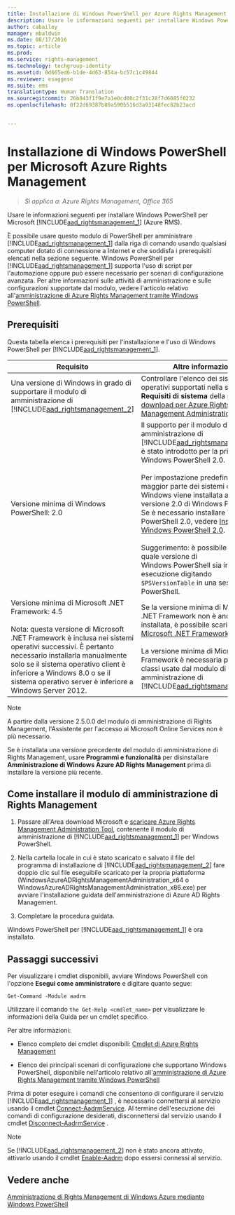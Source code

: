 ```yaml
---
title: Installazione di Windows PowerShell per Azure Rights Management | Azure RMS
description: Usare le informazioni seguenti per installare Windows PowerShell per Microsoft Azure RMS.
author: cabailey
manager: mbaldwin
ms.date: 08/17/2016
ms.topic: article
ms.prod: 
ms.service: rights-management
ms.technology: techgroup-identity
ms.assetid: 0d665ed6-b1de-4d63-854a-bc57c1c49844
ms.reviewer: esaggese
ms.suite: ems
translationtype: Human Translation
ms.sourcegitcommit: 26b043f1f9e7a1e0cd00c2f31c28f7d6685f0232
ms.openlocfilehash: 0f22d69387b89a590b516d3a93148fec82b23acd


---
```


# Installazione di Windows PowerShell per Microsoft Azure Rights Management

>*Si applica a: Azure Rights Management, Office 365*

Usare le informazioni seguenti per installare Windows PowerShell per Microsoft [!INCLUDE[aad_rightsmanagement_1](../includes/aad_rightsmanagement_1_md.md)] (Azure RMS).

È possibile usare questo modulo di PowerShell per amministrare [!INCLUDE[aad_rightsmanagement_1](../includes/aad_rightsmanagement_1_md.md)] dalla riga di comando usando qualsiasi computer dotato di connessione a Internet e che soddisfa i prerequisiti elencati nella sezione seguente. Windows PowerShell per [!INCLUDE[aad_rightsmanagement_1](../includes/aad_rightsmanagement_1_md.md)] supporta l'uso di script per l'automazione oppure può essere necessario per scenari di configurazione avanzata. Per altre informazioni sulle attività di amministrazione e sulle configurazioni supportate dal modulo, vedere l'articolo relativo all'[amministrazione di Azure Rights Management tramite Windows PowerShell](administer-powershell.md).

## Prerequisiti
Questa tabella elenca i prerequisiti per l'installazione e l'uso di Windows PowerShell per [!INCLUDE[aad_rightsmanagement_1](../includes/aad_rightsmanagement_1_md.md)].

|Requisito|Altre informazioni|
|---------------|--------------------|
|Una versione di Windows in grado di supportare il modulo di amministrazione di [!INCLUDE[aad_rightsmanagement_2](../includes/aad_rightsmanagement_2_md.md)]|Controllare l'elenco dei sistemi operativi supportati nella sezione **Requisiti di sistema** della [pagina di download per Azure Rights Management Administration Tool](http://go.microsoft.com/fwlink/?LinkId=257721).|
|Versione minima di Windows PowerShell: 2.0|Il supporto per il modulo di amministrazione di [!INCLUDE[aad_rightsmanagement_2](../includes/aad_rightsmanagement_2_md.md)] è stato introdotto per la prima volta in Windows PowerShell 2.0.<br /><br />Per impostazione predefinita, con la maggior parte dei sistemi operativi Windows viene installata almeno la versione 2.0 di Windows PowerShell. Se è necessario installare Windows PowerShell 2.0, vedere [Installare Windows PowerShell 2.0](http://msdn.microsoft.com/library/ff637750.aspx).<br /><br />Suggerimento: è possibile verificare quale versione di Windows PowerShell sia in esecuzione digitando `$PSVersionTable` in una sessione di PowerShell.|
|Versione minima di Microsoft .NET Framework: 4.5<br /><br />Nota: questa versione di Microsoft .NET Framework è inclusa nei sistemi operativi successivi. È pertanto necessario installarla manualmente solo se il sistema operativo client è inferiore a Windows 8.0 o se il sistema operativo server è inferiore a Windows Server 2012.|Se la versione minima di Microsoft .NET Framework non è ancora installata, è possibile scaricare [Microsoft .NET Framework 4.5](http://www.microsoft.com/download/details.aspx?id=30653).<br /><br />La versione minima di Microsoft .NET Framework è necessaria per alcune classi usate dal modulo di amministrazione di [!INCLUDE[aad_rightsmanagement_2](../includes/aad_rightsmanagement_2_md.md)].|

> [!NOTE]
> A partire dalla versione 2.5.0.0 del modulo di amministrazione di Rights Management, l'Assistente per l'accesso ai Microsoft Online Services non è più necessario.
> 
> Se è installata una versione precedente del modulo di amministrazione di Rights Management, usare **Programmi e funzionalità** per disinstallare **Amministrazione di Windows Azure AD Rights Management** prima di installare la versione più recente.


## Come installare il modulo di amministrazione di Rights Management

1.  Passare all'Area download Microsoft e [scaricare Azure Rights Management Administration Tool](https://go.microsoft.com/fwlink/?LinkId=257721), contenente il modulo di amministrazione di [!INCLUDE[aad_rightsmanagement_1](../includes/aad_rightsmanagement_1_md.md)] per Windows PowerShell.

2.  Nella cartella locale in cui è stato scaricato e salvato il file del programma di installazione di [!INCLUDE[aad_rightsmanagement_2](../includes/aad_rightsmanagement_2_md.md)] fare doppio clic sul file eseguibile scaricato per la propria piattaforma (WindowsAzureADRightsManagementAdministration_x64 o WindowsAzureADRightsManagementAdministration_x86.exe) per avviare l'installazione guidata dell'amministrazione di Azure AD Rights Management.

3.  Completare la procedura guidata.

Windows PowerShell per [!INCLUDE[aad_rightsmanagement_1](../includes/aad_rightsmanagement_1_md.md)] è ora installato.

## Passaggi successivi
Per visualizzare i cmdlet disponibili, avviare Windows PowerShell con l'opzione **Esegui come amministratore** e digitare quanto segue:

```
Get-Command -Module aadrm
```
Utilizzare il comando `the Get-Help <cmdlet_name>` per visualizzare le informazioni della Guida per un cmdlet specifico.

Per altre informazioni:

-   Elenco completo dei cmdlet disponibili: [Cmdlet di Azure Rights Management](https://msdn.microsoft.com/library/windowsazure/dn629398.aspx)

-   Elenco dei principali scenari di configurazione che supportano Windows PowerShell, disponibile nell'articolo relativo all'[amministrazione di Azure Rights Management tramite Windows PowerShell](administer-powershell.md)

Prima di poter eseguire i comandi che consentono di configurare il servizio [!INCLUDE[aad_rightsmanagement_1](../includes/aad_rightsmanagement_1_md.md)] , è necessario connettersi al servizio usando il cmdlet [Connect-AadrmService](https://msdn.microsoft.com/library/windowsazure/dn629415.aspx). Al termine dell'esecuzione dei comandi di configurazione desiderati, disconnettersi dal servizio usando il cmdlet [Disconnect-AadrmService](https://msdn.microsoft.com/library/windowsazure/dn629416.aspx) .

> [!NOTE]
> Se [!INCLUDE[aad_rightsmanagement_2](../includes/aad_rightsmanagement_2_md.md)] non è stato ancora attivato, attivarlo usando il cmdlet [Enable-Aadrm](https://msdn.microsoft.com/library/windowsazure/dn629412.aspx) dopo essersi connessi al servizio.

## Vedere anche
[Amministrazione di Rights Management di Windows Azure mediante Windows PowerShell](administer-powershell.md)



<!--HONumber=Aug16_HO4-->


